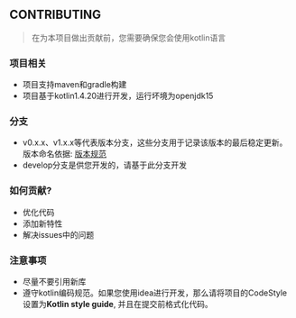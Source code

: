 ## CONTRIBUTING

> 在为本项目做出贡献前，您需要确保您会使用kotlin语言

### 项目相关
- 项目支持maven和gradle构建
- 项目基于kotlin1.4.20进行开发，运行坏境为openjdk15

### 分支
- v0.x.x、v1.x.x等代表版本分支，这些分支用于记录该版本的最后稳定更新。
  版本命名依据: [版本规范](./docs/版本规范.md)
- develop分支是供您开发的，请基于此分支开发

### 如何贡献?
- 优化代码
- 添加新特性
- 解决issues中的问题

### 注意事项
- 尽量不要引用新库
- 遵守kotlin编码规范。如果您使用idea进行开发，那么请将项目的CodeStyle设置为**Kotlin style guide**,
并且在提交前格式化代码。
